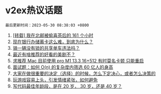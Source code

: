 # v2ex热议话题

`最后更新时间：2023-05-30 08:38:03 +0800`

1. [[转载] 我在北邮被偷喜茶后的 161 个小时](https://www.v2ex.com/t/943867)
1. [现在银行办储蓄卡这么难，到底为什么？](https://www.v2ex.com/t/943822)
1. [骑一辆没有锁的共享单车违法吗？](https://www.v2ex.com/t/943754)
1. [最近有啥推荐的好看的美剧不？](https://www.v2ex.com/t/943802)
1. [求推荐 Mac 目前使用 pro M1 13.3 16+512 有时莫名卡顿 只能重启](https://www.v2ex.com/t/943779)
1. [面试题：如何 O(n) 的复杂度内筛选 60 亿人的身高](https://www.v2ex.com/t/943925)
1. [大家在做很重要的决定（选择）的时候，怎么下定决心，或者怎么决策的](https://www.v2ex.com/t/943803)
1. [玩游戏容易上头，引发情绪紧张，如何避免](https://www.v2ex.com/t/943801)
1. [写代码最佳年龄段，是在 20 岁， 30 岁，还是 40 岁？](https://www.v2ex.com/t/943796)


